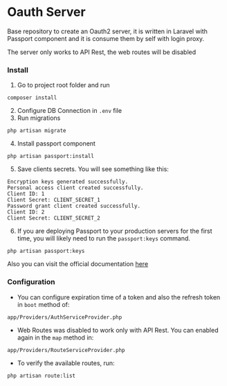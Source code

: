 # Oauth Server

Base repository to create an Oauth2 server, it is written in Laravel with Passport component
and it is consume them by self with login proxy.

The server only works to API Rest, the web routes will be disabled

### Install

1. Go to project root folder and run
```shell
composer install
```
2. Configure DB Connection in `.env` file
3. Run migrations
```shell
php artisan migrate
```
4. Install passport component
```shell
php artisan passport:install
```
5. Save clients secrets. You will see something like this:
```shell
Encryption keys generated successfully.
Personal access client created successfully.
Client ID: 1
Client Secret: CLIENT_SECRET_1
Password grant client created successfully.
Client ID: 2
Client Secret: CLIENT_SECRET_2
```
6. If you are deploying Passport to your production servers for the first time, you will likely need to run the `passport:keys` command.
```shell
php artisan passport:keys
```

Also you can visit the official documentation [here](https://laravel.com/docs/5.5/passport)

### Configuration

- You can configure expiration time of a token and also the refresh token in `boot` method of:
```shell
app/Providers/AuthServiceProvider.php
```

- Web Routes was disabled to work only with API Rest. You can enabled again in the `map` method in:
```shell
app/Providers/RouteServiceProvider.php
```

- To verify the available routes, run:
```shell
php artisan route:list
```